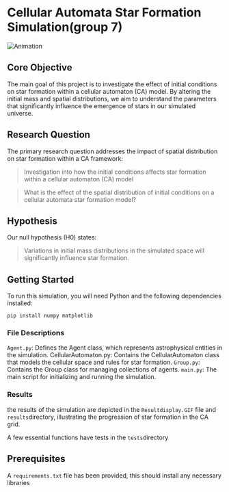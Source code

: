 # Cellular Automata Star Formation Simulation(group 7)

![Animation](https://github.com/AdrianRue/Complex-Systems-Group-7/blob/main/Resultdisplay.GIF "Star Formation")

## Core Objective
The main goal of this project is to investigate the effect of initial conditions on star formation within a cellular automaton (CA) model. By altering the initial mass and spatial distributions, we aim to understand the parameters that significantly influence the emergence of stars in our simulated universe.

## Research Question
The primary research question addresses the impact of spatial distribution on star formation within a CA framework:
> Investigation into how the initial conditions affects star formation within a cellular automaton (CA) model 

> What is the effect of the spatial distribution of initial conditions on a cellular automata star formation model?


## Hypothesis
Our null hypothesis (H0) states:
> Variations in initial mass distributions in the simulated space will significantly influence star formation.


## Getting Started
To run this simulation, you will need Python and the following dependencies installed:
```
pip install numpy matplotlib
```

### File Descriptions
`Agent.py`: Defines the Agent class, which represents astrophysical entities in the simulation.
CellularAutomaton.py: Contains the CellularAutomaton class that models the cellular space and rules for star formation.
`Group.py`: Contains the Group class for managing collections of agents.
`main.py`: The main script for initializing and running the simulation.
### Results
the results of the simulation are depicted in the `Resultdisplay.GIF` file and `results`directory, illustrating the progression of star formation in the CA grid.


A few essential functions have tests in the `tests`directory

## Prerequisites
A `requirements.txt` file has been provided, this should install any necessary libraries





























